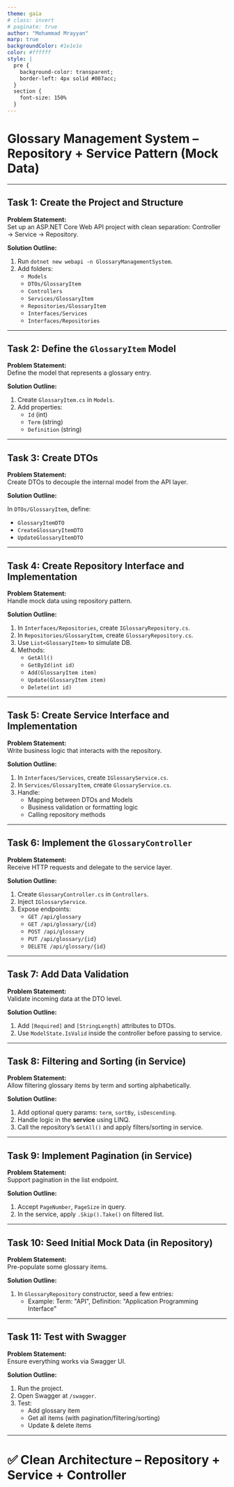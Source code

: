```yaml
---
theme: gaia
# class: invert
# paginate: true
author: "Mohammad Mrayyan"
marp: true
backgroundColor: #1e1e1e
color: #ffffff
style: |
  pre {
    background-color: transparent;
    border-left: 4px solid #007acc;
  }
  section {
    font-size: 150%
  }
---
```


# **Glossary Management System – Repository + Service Pattern (Mock Data)**

---

## **Task 1: Create the Project and Structure**

**Problem Statement:**  
Set up an ASP.NET Core Web API project with clean separation: Controller → Service → Repository.

**Solution Outline:**

1. Run `dotnet new webapi -n GlossaryManagementSystem`.
2. Add folders:
   - `Models`
   - `DTOs/GlossaryItem`
   - `Controllers`
   - `Services/GlossaryItem`
   - `Repositories/GlossaryItem`
   - `Interfaces/Services`
   - `Interfaces/Repositories`

---

## **Task 2: Define the `GlossaryItem` Model**

**Problem Statement:**  
Define the model that represents a glossary entry.

**Solution Outline:**

1. Create `GlossaryItem.cs` in `Models`.
2. Add properties:
   - `Id` (int)
   - `Term` (string)
   - `Definition` (string)

---

## **Task 3: Create DTOs**

**Problem Statement:**  
Create DTOs to decouple the internal model from the API layer.

**Solution Outline:**

In `DTOs/GlossaryItem`, define:

- `GlossaryItemDTO`
- `CreateGlossaryItemDTO`
- `UpdateGlossaryItemDTO`

---

## **Task 4: Create Repository Interface and Implementation**

**Problem Statement:**  
Handle mock data using repository pattern.

**Solution Outline:**

1. In `Interfaces/Repositories`, create `IGlossaryRepository.cs`.
2. In `Repositories/GlossaryItem`, create `GlossaryRepository.cs`.
3. Use `List<GlossaryItem>` to simulate DB.
4. Methods:
   - `GetAll()`
   - `GetById(int id)`
   - `Add(GlossaryItem item)`
   - `Update(GlossaryItem item)`
   - `Delete(int id)`

---

## **Task 5: Create Service Interface and Implementation**

**Problem Statement:**  
Write business logic that interacts with the repository.

**Solution Outline:**

1. In `Interfaces/Services`, create `IGlossaryService.cs`.
2. In `Services/GlossaryItem`, create `GlossaryService.cs`.
3. Handle:
   - Mapping between DTOs and Models
   - Business validation or formatting logic
   - Calling repository methods

---

## **Task 6: Implement the `GlossaryController`**

**Problem Statement:**  
Receive HTTP requests and delegate to the service layer.

**Solution Outline:**

1. Create `GlossaryController.cs` in `Controllers`.
2. Inject `IGlossaryService`.
3. Expose endpoints:
   - `GET /api/glossary`
   - `GET /api/glossary/{id}`
   - `POST /api/glossary`
   - `PUT /api/glossary/{id}`
   - `DELETE /api/glossary/{id}`

---

## **Task 7: Add Data Validation**

**Problem Statement:**  
Validate incoming data at the DTO level.

**Solution Outline:**

1. Add `[Required]` and `[StringLength]` attributes to DTOs.
2. Use `ModelState.IsValid` inside the controller before passing to service.

---

## **Task 8: Filtering and Sorting (in Service)**

**Problem Statement:**  
Allow filtering glossary items by term and sorting alphabetically.

**Solution Outline:**

1. Add optional query params: `term`, `sortBy`, `isDescending`.
2. Handle logic in the **service** using LINQ.
3. Call the repository’s `GetAll()` and apply filters/sorting in service.

---

## **Task 9: Implement Pagination (in Service)**

**Problem Statement:**  
Support pagination in the list endpoint.

**Solution Outline:**

1. Accept `PageNumber`, `PageSize` in query.
2. In the service, apply `.Skip().Take()` on filtered list.

---

## **Task 10: Seed Initial Mock Data (in Repository)**

**Problem Statement:**  
Pre-populate some glossary items.

**Solution Outline:**

1. In `GlossaryRepository` constructor, seed a few entries:
   - Example: Term: "API", Definition: "Application Programming Interface"

---

## **Task 11: Test with Swagger**

**Problem Statement:**  
Ensure everything works via Swagger UI.

**Solution Outline:**

1. Run the project.
2. Open Swagger at `/swagger`.
3. Test:
   - Add glossary item
   - Get all items (with pagination/filtering/sorting)
   - Update & delete items

---

# ✅ Clean Architecture – Repository + Service + Controller
